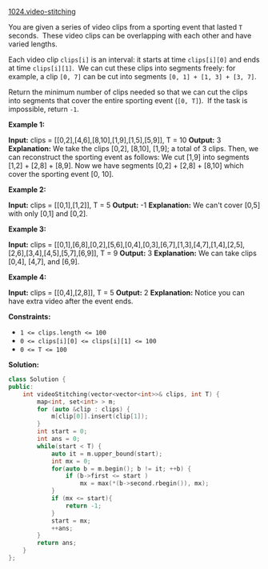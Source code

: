 [1024.video-stitching](https://leetcode.com/problems/video-stitching/)  

You are given a series of video clips from a sporting event that lasted `T` seconds.  These video clips can be overlapping with each other and have varied lengths.

Each video clip `clips[i]` is an interval: it starts at time `clips[i][0]` and ends at time `clips[i][1]`.  We can cut these clips into segments freely: for example, a clip `[0, 7]` can be cut into segments `[0, 1] + [1, 3] + [3, 7]`.

Return the minimum number of clips needed so that we can cut the clips into segments that cover the entire sporting event (`[0, T]`).  If the task is impossible, return `-1`.

**Example 1:**

**Input:** clips = \[\[0,2\],\[4,6\],\[8,10\],\[1,9\],\[1,5\],\[5,9\]\], T = 10
**Output:** 3
**Explanation:** 
We take the clips \[0,2\], \[8,10\], \[1,9\]; a total of 3 clips.
Then, we can reconstruct the sporting event as follows:
We cut \[1,9\] into segments \[1,2\] + \[2,8\] + \[8,9\].
Now we have segments \[0,2\] + \[2,8\] + \[8,10\] which cover the sporting event \[0, 10\].

**Example 2:**

**Input:** clips = \[\[0,1\],\[1,2\]\], T = 5
**Output:** \-1
**Explanation:** 
We can't cover \[0,5\] with only \[0,1\] and \[0,2\].

**Example 3:**

**Input:** clips = \[\[0,1\],\[6,8\],\[0,2\],\[5,6\],\[0,4\],\[0,3\],\[6,7\],\[1,3\],\[4,7\],\[1,4\],\[2,5\],\[2,6\],\[3,4\],\[4,5\],\[5,7\],\[6,9\]\], T = 9
**Output:** 3
**Explanation:** 
We can take clips \[0,4\], \[4,7\], and \[6,9\].

**Example 4:**

**Input:** clips = \[\[0,4\],\[2,8\]\], T = 5
**Output:** 2
**Explanation:** 
Notice you can have extra video after the event ends.

**Constraints:**

*   `1 <= clips.length <= 100`
*   `0 <= clips[i][0] <= clips[i][1] <= 100`
*   `0 <= T <= 100`  



**Solution:**  

```cpp
class Solution {
public:
    int videoStitching(vector<vector<int>>& clips, int T) {
        map<int, set<int> > m;
        for (auto &clip : clips) {
            m[clip[0]].insert(clip[1]);
        }
        int start = 0;
        int ans = 0;
        while(start < T) {
            auto it = m.upper_bound(start);
            int mx = 0;
            for(auto b = m.begin(); b != it; ++b) {
                if (b->first <= start )
                    mx = max(*(b->second.rbegin()), mx);
            }
            if (mx <= start){
                return -1;
            }
            start = mx;
            ++ans;
        }
        return ans;
    }
};
```
      